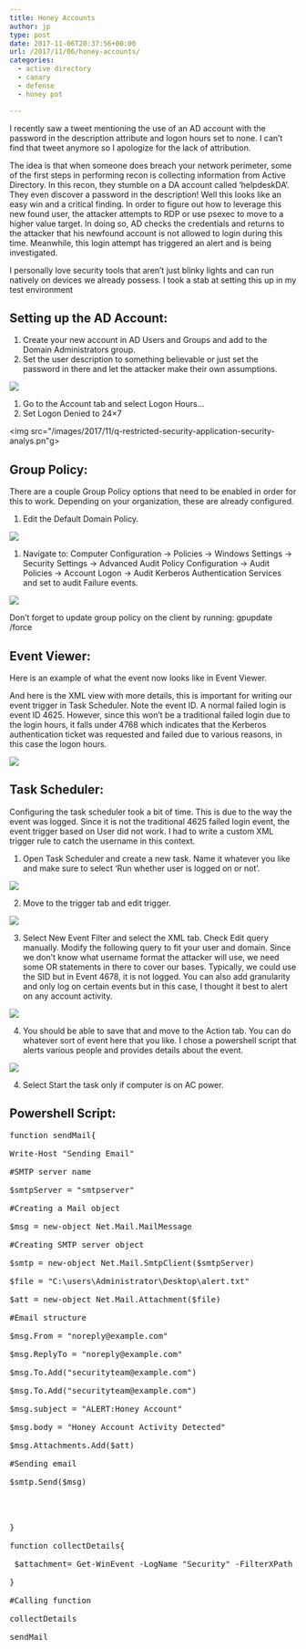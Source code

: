 ```yaml
---
title: Honey Accounts
author: jp
type: post
date: 2017-11-06T20:37:56+00:00
url: /2017/11/06/honey-accounts/
categories:
  - active directory
  - canary
  - defense
  - honey pot

---
```

I recently saw a tweet mentioning the use of an AD account with the password in the description attribute and logon hours set to none. I can’t find that tweet anymore so I apologize for the lack of attribution.

The idea is that when someone does breach your network perimeter, some of the first steps in performing recon is collecting information from Active Directory. In this recon, they stumble on a DA account called ‘helpdeskDA’. They even discover a password in the description! Well this looks like an easy win and a critical finding. In order to figure out how to leverage this new found user, the attacker attempts to RDP or use psexec to move to a higher value target. In doing so, AD checks the credentials and returns to the attacker that his newfound account is not allowed to login during this time. Meanwhile, this login attempt has triggered an alert and is being investigated.

I personally love security tools that aren’t just blinky lights and can run natively on devices we already possess. I took a stab at setting this up in my test environment

## Setting up the AD Account:

  1. Create your new account in AD Users and Groups and add to the Domain Administrators group.
  2. Set the user description to something believable or just set the password in there and let the attacker make their own assumptions.

<img src="/images/2017/11/word-image.png">

  1. Go to the Account tab and select Logon Hours…
  2. Set Logon Denied to 24&#215;7

<img src="/images/2017/11/q-restricted-security-application-security-analys.pn"g>

## Group Policy:

There are a couple Group Policy options that need to be enabled in order for this to work. Depending on your organization, these are already configured.

  1. Edit the Default Domain Policy.

<img src="/images/2017/11/word-image-1.png">

  1. Navigate to: Computer Configuration -> Policies -> Windows Settings -> Security Settings -> Advanced Audit Policy Configuration -> Audit Policies -> Account Logon -> Audit Kerberos Authentication Services and set to audit Failure events.

<img src="/images/2017/11/q-restricted-security-application-security-analys-1.png">

Don’t forget to update group policy on the client by running: gpupdate /force

## Event Viewer:

Here is an example of what the event now looks like in Event Viewer.

<imgs rc="/images/2017/11/q-restricted-security-application-security-analys-2.png">

And here is the XML view with more details, this is important for writing our event trigger in Task Scheduler. Note the event ID. A normal failed login is event ID 4625. However, since this won’t be a traditional failed login due to the login hours, it falls under 4768 which indicates that the Kerberos authentication ticket was requested and failed due to various reasons, in this case the logon hours.

<img src="/images/2017/11/q-restricted-security-application-security-analys-3.png">

## Task Scheduler:

Configuring the task scheduler took a bit of time. This is due to the way the event was logged. Since it is not the traditional 4625 failed login event, the event trigger based on User did not work. I had to write a custom XML trigger rule to catch the username in this context.

  1. Open Task Scheduler and create a new task. Name it whatever you like and make sure to select ‘Run whether user is logged on or not’.

<img src="/images/2017/11/q-restricted-security-application-security-analys-4.png">


  2. Move to the trigger tab and edit trigger.


<img src="/images/2017/11/q-restricted-security-application-security-analys-5.png">


  3. Select New Event Filter and select the XML tab. Check Edit query manually. Modify the following query to fit your user and domain. Since we don’t know what username format the attacker will use, we need some OR statements in there to cover our bases. Typically, we could use the SID but in Event 4678, it is not logged. You can also add granularity and only log on certain events but in this case, I thought it best to alert on any account activity.


<img src="/images/2017/11/q-restricted-security-application-security-analys-6.png">


  4. You should be able to save that and move to the Action tab. You can do whatever sort of event here that you like. I chose a powershell script that alerts various people and provides details about the event.


<img src="/images/2017/11/q-restricted-security-application-security-analys-7.pn">


  4. Select Start the task only if computer is on AC power.


<imgs rc="/images/2017/11/q-restricted-security-application-security-analys-8.png">

## Powershell Script:

<pre>function sendMail{

Write-Host "Sending Email"

#SMTP server name

$smtpServer = "smtpserver"

#Creating a Mail object

$msg = new-object Net.Mail.MailMessage

#Creating SMTP server object

$smtp = new-object Net.Mail.SmtpClient($smtpServer)

$file = "C:\users\Administrator\Desktop\alert.txt"

$att = new-object Net.Mail.Attachment($file)

#Email structure

$msg.From = "noreply@example.com"

$msg.ReplyTo = "noreply@example.com"

$msg.To.Add("securityteam@example.com")

$msg.To.Add("securityteam@example.com")

$msg.subject = "ALERT:Honey Account"

$msg.body = "Honey Account Activity Detected"

$msg.Attachments.Add($att)

#Sending email

$smtp.Send($msg)

 


}

function collectDetails{

 $attachment= Get-WinEvent -LogName "Security" -FilterXPath "*[EventData[(Data='ws_admin@security.local' or Data='ws_admin' or Data='SECURITY-DC\ws_admin')]]" | Format-List -Property * | Out-File C:\users\Administrator\Desktop\alert.txt

}

#Calling function

collectDetails

sendMail</pre>
